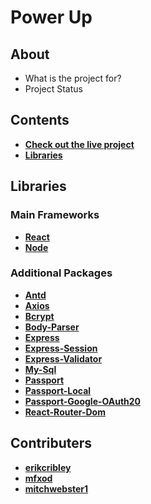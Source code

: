 # **Power Up**

## **About**

- What is the project for?
- Project Status

## **Contents**

- [**Check out the live project**](#Power-Up)
- [**Libraries**](##Libraries)

## **Libraries**

### **Main Frameworks**

- [**React**](https://reactjs.org/)
- [**Node**](https://nodejs.org/en/)

### **Additional Packages**

- [**Antd**](https://www.npmjs.com/package/antd)
- [**Axios**](https://www.npmjs.com/package/axios)
- [**Bcrypt**](https://www.npmjs.com/package/bcrypt)
- [**Body-Parser**](https://www.npmjs.com/package/body-parser)
- [**Express**](https://www.npmjs.com/package/express)
- [**Express-Session**](https://www.npmjs.com/package/express-session)
- [**Express-Validator**](https://www.npmjs.com/package/express-validator)
- [**My-Sql**](https://www.npmjs.com/package/my-sql)
- [**Passport**](https://www.npmjs.com/package/passport)
- [**Passport-Local**](https://www.npmjs.com/package/passport-local)
- [**Passport-Google-OAuth20**](https://www.npmjs.com/package/passport-google-oauth20)
- [**React-Router-Dom**](https://www.npmjs.com/package/react-router-dom)

## Contributers

- [**erikcribley**](https://github.com/erikcribley)
- [**mfxod**](https://github.com/mfxod)
- [**mitchwebster1**](https://github.com/MitchWebster1)
